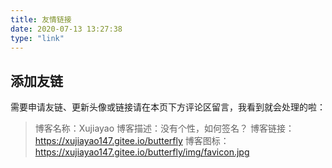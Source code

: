 ```yaml
---
title: 友情链接
date: 2020-07-13 13:27:38
type: "link"
---
```


## 添加友链

需要申请友链、更新头像或链接请在本页下方评论区留言，我看到就会处理的啦：

> 博客名称：Xujiayao
博客描述：没有个性，如何签名？
博客链接：https://xujiayao147.gitee.io/butterfly
博客图标：https://xujiayao147.gitee.io/butterfly/img/favicon.jpg